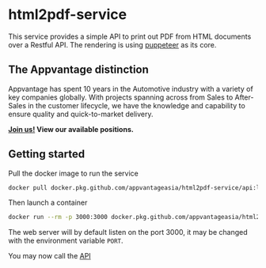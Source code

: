 # html2pdf-service

This service provides a simple API to print out PDF from HTML documents over a Restful API.
The rendering is using [puppeteer] as its core.

[puppeteer]: https://pptr.dev/

## The Appvantage distinction

Appvantage has spent 10 years in the Automotive industry with a variety of key companies globally.
With projects spanning across from Sales to After-Sales in the customer lifecycle, we have the knowledge
and capability to ensure quality and quick-to-market delivery.

**[Join us!][join] View our available positions.**

[join]: https://www.appvantage.co/career/

## Getting started

Pull the docker image to run the service

```bash
docker pull docker.pkg.github.com/appvantageasia/html2pdf-service/api:latest
```

Then launch a container

```bash
docker run --rm -p 3000:3000 docker.pkg.github.com/appvantageasia/html2pdf-service/api:latest
```

The web server will by default listen on the port 3000, it may be changed with the environment variable `PORT`.

You may now call the [API](api.md)
